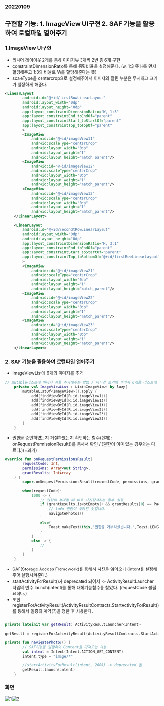 ### 20220109  

## 구현할 기능: 1. ImageView UI구현 2. SAF 기능을 활용하여 로컬파일 열어주기   

### 1.ImageView UI구현  
- 리니어 레이아웃 2개를 통해 이미지뷰 3개씩 2번 총 6개 구현  
- constraintDimensionRatio를 통해 종횡비율을 설정해준다. (w, 1:3 뜻 H를 먼저 할당해주고 1:3의 비율로 W를 할당해준다는 뜻)
- scaleType을 centercrop으로 설정해주어서 이미지의 잘린 부분은 무시하고 크기가 일정하게 해준다.
```xml
<LinearLayout
        android:id="@+id/firstRowLinearLayout"
        android:layout_width="0dp"
        android:layout_height="0dp"
        app:layout_constraintDimensionRatio="W, 1:3"
        app:layout_constraintEnd_toEndOf="parent"
        app:layout_constraintStart_toStartOf="parent"
        app:layout_constraintTop_toTopOf="parent"
        >
        <ImageView
            android:id="@+id/imageView11"
            android:scaleType="centerCrop"
            android:layout_width="0dp"
            android:layout_weight="1"
            android:layout_height="match_parent"/>
        <ImageView
            android:id="@+id/imageView12"
            android:scaleType="centerCrop"
            android:layout_width="0dp"
            android:layout_weight="1"
            android:layout_height="match_parent"/>
        <ImageView
            android:id="@+id/imageView13"
            android:scaleType="centerCrop"
            android:layout_width="0dp"
            android:layout_weight="1"
            android:layout_height="match_parent"/>
    </LinearLayout>

    <LinearLayout
        android:id="@+id/secondtRowLinearLayout"
        android:layout_width="0dp"
        android:layout_height="0dp"
        app:layout_constraintDimensionRatio="H, 3:1"
        app:layout_constraintEnd_toEndOf="parent"
        app:layout_constraintStart_toStartOf="parent"
        app:layout_constraintTop_toBottomOf="@+id/firstRowLinearLayout"
        >
        <ImageView
            android:id="@+id/imageView21"
            android:scaleType="centerCrop"
            android:layout_width="0dp"
            android:layout_weight="1"
            android:layout_height="match_parent"/>
        <ImageView
            android:id="@+id/imageView22"
            android:scaleType="centerCrop"
            android:layout_width="0dp"
            android:layout_weight="1"
            android:layout_height="match_parent"/>
        <ImageView
            android:id="@+id/imageView23"
            android:scaleType="centerCrop"
            android:layout_width="0dp"
            android:layout_weight="1"
            android:layout_height="match_parent"/>
    </LinearLayout>
```  

### 2. SAF 기능을 활용하여 로컬파일 열어주기  
- ImageViewList에 6개의 이미지를 추가  
```kotlin
// mutable리스트에 이미지 뷰를 추가해주는 방법 / 아니면 초기에 이미지 6개를 리스트에 담아놓고 할당하는 방식 두가지 다 가능한 듯
    private val ImageViewList : List<ImageView> by lazy{
        mutableListOf<ImageView>().apply {
            add(findViewById(R.id.imageView11))
            add(findViewById(R.id.imageView12))
            add(findViewById(R.id.imageView13))
            add(findViewById(R.id.imageView21))
            add(findViewById(R.id.imageView22))
            add(findViewById(R.id.imageView23))
        }
    }
```
- 권한을 승인하였는지 거절하였는지 확인하는 함수(현재): onRequestPermissionResult()를 통해서 확인 / (권한이 이미 있는 경우와는 다르다.)(=과거)
```kotlin
override fun onRequestPermissionsResult(
        requestCode: Int,
        permissions: Array<out String>,
        grantResults: IntArray
    ) {
        super.onRequestPermissionsResult(requestCode, permissions, grantResults)

        when(requestCode){
            1000 -> {
                // 권한이 부여될 때 바로 사진탐색하는 함수 실행
                if (grantResults.isNotEmpty() && grantResults[0] == PackageManager.PERMISSION_GRANTED){
                    // todo 권한이 부여된 것입니다.
                    navigatePhotos()
                }
                else{
                    Toast.makeText(this,"권한을 거부하셨습니다.",Toast.LENGTH_SHORT).show()
                }
            }
            else -> {
                //
            }
        }
    }
```
- SAF(Storage Access Framework)를 통해서 사진을 읽어오기 (intent를 설정해주어 실행시켜준다.)
- startActivityForResult()가 deprecated 되어서 -> ActivityResultLauncher<Intent> 타입의 변수.launch(intent)를 통해 대체기능함수를 찾았다. (requestCode 불필요하다.)
- 또한 registerForActivityResult(ActivityResultContracts.StartActivityForResult()를 통해서 일종의 계약(?)을 정한 후 사용한다.
```kotlin

private lateinit var getResult: ActivityResultLauncher<Intent>
  
getResult = registerForActivityResult(ActivityResultContracts.StartActivityForResult()){}
  
private fun navigatePhotos() {
        // SAF기능을 실행하여 Content를 가져오는 기능
        val intent = Intent(Intent.ACTION_GET_CONTENT)
        intent.type = "image/*"

        //startActivityForResult(intent, 2000) -> deprecated 됨
        getResult.launch(intent)
    }
```
  
### 화면  
![1](https://user-images.githubusercontent.com/59447235/148650763-cd80beea-c49f-42bc-8c8b-9e059b3e5d40.jpg)![2](https://user-images.githubusercontent.com/59447235/148650766-d9907b02-41f4-49c8-a270-e5770d85a6a1.jpg)









